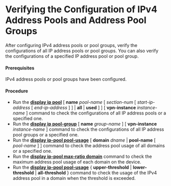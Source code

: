 Verifying the Configuration of IPv4 Address Pools and Address Pool Groups
=========================================================================

After configuring IPv4 address pools or pool groups, verify the configurations of all IP address pools or pool groups. You can also verify the configurations of a specified IP address pool or pool group.

#### Prerequisites

IPv4 address pools or pool groups have been configured.


#### Procedure

* Run the [**display ip pool**](cmdqueryname=display+ip+pool) [ **name** *pool-name* [ *section-num* [ *start-ip-address* [ *end-ip-address* ] ] | **all** | **used** ] ] [ **vpn-instance** *instance-name* ] command to check the configurations of all IP address pools or a specified one.
* Run the [**display ip pool-group**](cmdqueryname=display+ip+pool-group) [ **name** *group-name* ] [ **vpn-instance** *instance-name* ] command to check the configurations of all IP address pool groups or a specified one.
* Run the [**display ip-pool pool-usage**](cmdqueryname=display+ip-pool+pool-usage) [ **domain** *dname* | **pool-name** [ *pool-name* ] ] command to check the address pool usage of all domains or a specified one.
* Run the [**display ip-pool max-ratio domain**](cmdqueryname=display+ip-pool+max-ratio+domain) command to check the maximum address pool usage of each domain on the device.
* Run the [**display ip-pool pool-usage**](cmdqueryname=display+ip-pool+pool-usage) { **upper-threshold** | **lower-threshold** | **all-threshold** } command to check the usage of the IPv4 address pool in a domain when the threshold is exceeded.